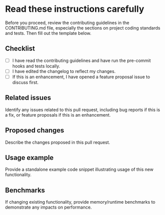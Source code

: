 # Read these instructions carefully

Before you proceed, review the contributing guidelines in the CONTRIBUTING.md file, especially the sections on project coding standards and tests. Then fill out the template below.

## Checklist
- [ ] I have read the contributing guidelines and have run the pre-commit hooks and tests locally.
- [ ] I have edited the changelog to reflect my changes.
- [ ] If this is an enhancement, I have opened a feature proposal issue to discuss first.

## Related issues

Identify any issues related to this pull request, including bug reports if this is a fix, or feature proposals if this is an enhancement.

## Proposed changes

Describe the changes proposed in this pull request.

## Usage example

Provide a standalone example code snippet illustrating usage of this new functionality.

## Benchmarks

If changing existing functionality, provide memory/runtime benchmarks to demonstrate any impacts on performance.
